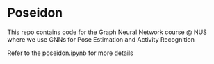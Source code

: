 # Poseidon

This repo contains code for the Graph Neural Network course @ NUS where we use GNNs for Pose Estimation and Activity Recognition

Refer to the poseidon.ipynb for more details 